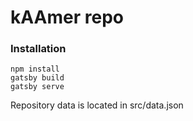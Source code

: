 # kAAmer repo


### Installation

``` shell
npm install
gatsby build
gatsby serve
```

Repository data is located in src/data.json

